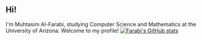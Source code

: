 ## Hi!

I'm Muhtasim Al-Farabi, studying Computer Science and Mathematics at the University of Arizona. Welcome to my profile!
[![Farabi's GitHub stats](https://github-readme-stats.vercel.app/api?username=AlFarabiDHK)](https://github.com/AlFarabiDHK/github-readme-stats)
<!---
AlFarabiDHK/AlFarabiDHK is a ✨ special ✨ repository because its `README.md` (this file) appears on your GitHub profile.
You can click the Preview link to take a look at your changes.
--->
